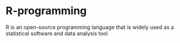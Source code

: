 # R-programming
R is an open-source programming language that is widely used as a statistical software and data analysis tool
